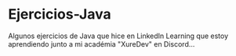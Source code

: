 # Ejercicios-Java
Algunos ejercicios de Java que hice en LinkedIn Learning que estoy aprendiendo junto a mi académia "XureDev" en Discord... 
